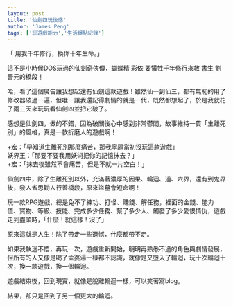 ```yaml
---
layout: post
title: '仙劍四玩後感'
author: 'James Peng'
tags: ['玩遊戲能力','生活爆點紀錄']
---
```


「 用我千年修行，換你十年生命。」

這不是小時候DOS玩過的仙劍奇俠傳，蝴蝶精 彩依 要犧牲千年修行來救 書生
劉晉元的橋段！

哈，看了這個廣告讓我想起還有仙劍這款遊戲！雖然仙一到仙三，都有無恥的用了修改器破過一遍，但唯一讓我還記得劇情的就是一代，既然都想起了，於是我就花了兩三天來玩玩看仙劍四並把它破了。

感想是仙劍四，做的不錯，因為破關後心中感到非常鬱悶，故事維持一貫「生離死別」的風格，真是一款折磨人的遊戲啊！

+宏：「早知道生離死別那麼痛苦，那我寧願當初沒玩這款遊戲」  
妖界王：「那要不要我用妖術把你的記憶抹去？」  
+宏：「抹去後雖然不會痛苦，但是不就一片空白！」

仙劍四中，除了生離死別以外，充滿著濃厚的因果、輪迴、道、六界，還有到鬼界後，發人省思勸人行善橋段，原來盜墓會短命啊！

玩一款RPG遊戲，總是免不了練功、打怪、賺錢、解任務，裡面的金錢、能力值、寶物、等級、技能、完成多少任務、幫了多少人、觸發了多少愛恨情仇，遊戲走到盡頭時，「什麼！就這樣！沒了」

原來這就是人生！除了帶走一些遺憾，什麼都帶不走。

如果我執迷不悟，再玩一次，遊戲重新開始，明明再熟悉不過的角色與劇情發展，但所有的人又像是喝了孟婆湯一樣都不認識，就像是又墮入了輪迴，玩十次輪迴十次，換一款遊戲，換一個輪迴。

遊戲結束後，回到現實，就像是脫離輪迴一樣，可以笑著寫blog。

結果，卻只是回到了另一個更大的輪迴。

